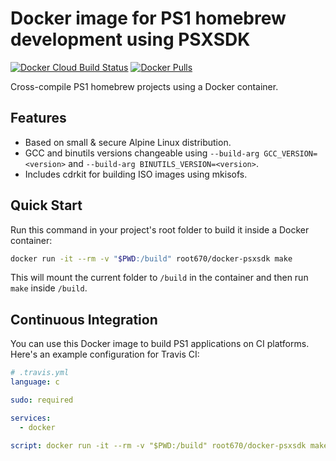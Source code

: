 # Docker image for PS1 homebrew development using PSXSDK

[![Docker Cloud Build Status](https://img.shields.io/docker/cloud/build/root670/docker-psxsdk.svg)](https://cloud.docker.com/repository/docker/root670/docker-psxsdk/builds)
[![Docker Pulls](https://img.shields.io/docker/pulls/root670/docker-psxsdk.svg)](https://cloud.docker.com/u/root670/repository/docker/root670/docker-psxsdk)

Cross-compile PS1 homebrew projects using a Docker container.

## Features

* Based on small & secure Alpine Linux distribution.
* GCC and binutils versions changeable using  `--build-arg GCC_VERSION=<version>`
  and `--build-arg BINUTILS_VERSION=<version>`.
* Includes cdrkit for building ISO images using mkisofs.

## Quick Start

Run this command in your project's root folder to build it inside a Docker
container:

```bash
docker run -it --rm -v "$PWD:/build" root670/docker-psxsdk make
```

This will mount the current folder to `/build` in the container and then run
`make` inside `/build`.

## Continuous Integration

You can use this Docker image to build PS1 applications on CI platforms. Here's 
an example configuration for Travis CI:

```yaml
# .travis.yml
language: c

sudo: required

services:
  - docker

script: docker run -it --rm -v "$PWD:/build" root670/docker-psxsdk make test
```
